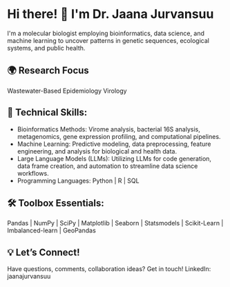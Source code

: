 # Hi there! 👋 I'm Dr. Jaana Jurvansuu

I'm a molecular biologist employing bioinformatics, data science, and machine learning to uncover patterns in genetic sequences, ecological systems, and public health.

## 🌍 Research Focus
Wastewater-Based Epidemiology
Virology

## 🧰 Technical Skills:
- Bioinformatics Methods: Virome analysis, bacterial 16S analysis, metagenomics, gene expression profiling, and computational pipelines.
- Machine Learning: Predictive modeling, data preprocessing, feature engineering, and analysis for biological and health data.
- Large Language Models (LLMs): Utilizing LLMs for code generation, data frame creation, and automation to streamline data science workflows.
- Programming Languages: Python | R | SQL

## 🛠 Toolbox Essentials:
Pandas | NumPy | SciPy | Matplotlib | Seaborn | Statsmodels | Scikit-Learn | Imbalanced-learn | GeoPandas

## 💡 Let’s Connect!
Have questions, comments, collaboration ideas? Get in touch!
LinkedIn: jaanajurvansuu

<!---
jjurvans/jjurvans is a ✨ special ✨ repository because its `README.md` (this file) appears on your GitHub profile.
You can click the Preview link to take a look at your changes.
--->
